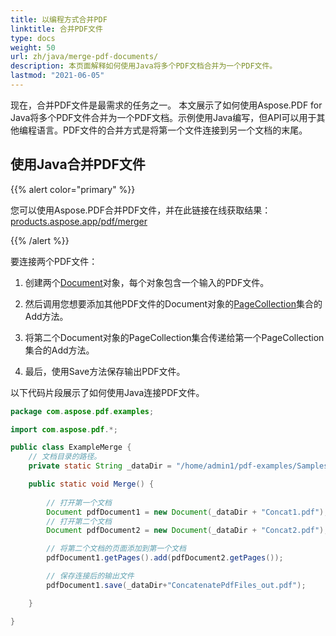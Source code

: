 ```yaml
---
title: 以编程方式合并PDF
linktitle: 合并PDF文件
type: docs
weight: 50
url: zh/java/merge-pdf-documents/
description: 本页面解释如何使用Java将多个PDF文档合并为一个PDF文件。
lastmod: "2021-06-05"
---
```


现在，合并PDF文件是最需求的任务之一。
本文展示了如何使用Aspose.PDF for Java将多个PDF文件合并为一个PDF文档。示例使用Java编写，但API可以用于其他编程语言。PDF文件的合并方式是将第一个文件连接到另一个文档的末尾。

## 使用Java合并PDF文件

{{% alert color="primary" %}}

您可以使用Aspose.PDF合并PDF文件，并在此链接在线获取结果：[products.aspose.app/pdf/merger](https://products.aspose.app/pdf/merger)

{{% /alert %}}

要连接两个PDF文件：

1. 创建两个[Document](https://reference.aspose.com/pdf/java/com.aspose.pdf/class-use/Document)对象，每个对象包含一个输入的PDF文件。

1. 然后调用您想要添加其他PDF文件的Document对象的[PageCollection](https://reference.aspose.com/pdf/java/com.aspose.pdf/class-use/PageCollection)集合的Add方法。
1. 将第二个Document对象的PageCollection集合传递给第一个PageCollection集合的Add方法。
1. 最后，使用Save方法保存输出PDF文件。

以下代码片段展示了如何使用Java连接PDF文件。

```java
package com.aspose.pdf.examples;

import com.aspose.pdf.*;

public class ExampleMerge {
    // 文档目录的路径。
    private static String _dataDir = "/home/admin1/pdf-examples/Samples/";

    public static void Merge() {
        
        // 打开第一个文档
        Document pdfDocument1 = new Document(_dataDir + "Concat1.pdf");
        // 打开第二个文档
        Document pdfDocument2 = new Document(_dataDir + "Concat2.pdf");

        // 将第二个文档的页面添加到第一个文档
        pdfDocument1.getPages().add(pdfDocument2.getPages());

        // 保存连接后的输出文件
        pdfDocument1.save(_dataDir+"ConcatenatePdfFiles_out.pdf");

    }

}
```